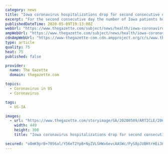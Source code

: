 ```yaml
---
category: news
title: "Iowa coronavirus hospitalizations drop for second consecutive day"
excerpt: "For the second consecutive day the number of Iowa patients hospitalized with COVID-19 has dropped. The Iowa Department of Public Health reported 402 people were hospitalized with coronavirus, down five from the previous day,"
publishedDateTime: 2020-05-09T19:13:00Z
webUrl: "https://www.thegazette.com/subject/news/health/iowa-coronavirus-numbers-saturday-may-9-hospitalizations-decrease-20200509"
ampWebUrl: "https://www.thegazette.com/subject/news/health/iowa-coronavirus-numbers-saturday-may-9-hospitalizations-decrease-20200509?template=amphtml"
cdnAmpWebUrl: "https://www-thegazette-com.cdn.ampproject.org/c/s/www.thegazette.com/subject/news/health/iowa-coronavirus-numbers-saturday-may-9-hospitalizations-decrease-20200509?template=amphtml"
type: article
quality: 75
heat: 75
published: false

provider:
  name: The Gazette
  domain: thegazette.com

topics:
  - Coronavirus in US
  - Coronavirus

tags:
  - US-IA

images:
  - url: "https://www.thegazette.com/storyimage/GA/20200509/ARTICLE/200509706/AR/0/AR-200509706.jpg&MaxH=300&MaxW=500"
    width: 449
    height: 300
    title: "Iowa coronavirus hospitalizations drop for second consecutive day"

secured: "o8mK9prB+7056al/Y56eT2YpB+NyZVLSHWx6evcAASWc/PyS8pJUBHtrHEi38fmuXUUX78Gz28C44ogvnpCdk+txDgdcKKSz0NE3ae4vfAg7W5Mo4HQuXcp0cBIgI7qt4+LwxP9Ki4XGm8G/Xe9obwuAbjlOCA7VKwY330ecXJeBjGYdMvs8PjUixhEDf2cHfP0fDV2Ty1kMIJ3WnGyultlxqO+F4Td7NK5VFFfEm8WRrikxy/Y5cnfn5GpilkZFRcl7BS7a/qwWlg0X9cotnOlVRIoo87agNKfRE+zyIKyK++jrU2bF/EzwUcxkccITaP/L66Mf8zfc6zEWh3FrV7WOBW+IXZkL08uQKLLIe+ARwVXxLms8JQ9l8bV5P9KIBCuTrW7aMMUcJepDs5hpYg5pwfJWXVoftM/SdEQe7pSnGDrtug+ewQXSk+MEegCexYMDaqyTSyXmeV9xjEL5KTVZaeWv37VaJaDVEVRCNtU=;pxhuSfZYNpEbd0cstudSPA=="
---
```


